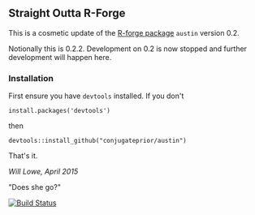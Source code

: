 ## Straight Outta R-Forge

This is a cosmetic update of the [R-forge package](https://r-forge.r-project.org/projects/austin/) `austin` version 0.2. 

Notionally this is 0.2.2. Development on 0.2 is now stopped 
and further development will happen here.

### Installation

First ensure you have `devtools` installed.  If you don't 
```
install.packages('devtools')
```
then
```
devtools::install_github("conjugateprior/austin")
```
That's it.


*Will Lowe, April 2015*



"Does she go?"  

[![Build Status](https://travis-ci.org/conjugateprior/austin.svg?branch=v0.2.2)](https://travis-ci.org/conjugateprior/austin)
